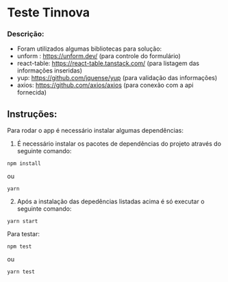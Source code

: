 # Teste Tinnova


### Descrição:

* Foram utilizados algumas bibliotecas para solução:
* unform : https://unform.dev/ (para controle do formulário)
* react-table: https://react-table.tanstack.com/ (para listagem das informações inseridas)
* yup: https://github.com/jquense/yup (para validação das informações) 
* axios: https://github.com/axios/axios (para conexão com a api fornecida)
 
## Instruções:

Para rodar o app é necessário instalar algumas dependências:

1. É necessário instalar os pacotes de dependências do projeto através do seguinte comando:

```
npm install
 ```
ou
```
yarn 

 ```

2. Após a instalação das depedências listadas acima é só executar o seguinte comando:

```
yarn start
 ```
 Para testar:
 
 ```
npm test
 ```
ou
 ```
yarn test
 ```
